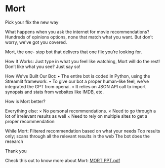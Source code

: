 # Mort
Pick your flix the new way

What happens when you ask the internet for movie recommendations?
Hundreds of opinions options, none that match what you want. But don’t worry, we’ve got you covered.

Mort, the one- stop bot that delivers that one flix you’re looking for.

How It Works:
Just type in what you feel like watching,
Mort will do the rest!
Don’t like what you see? Just say so!

How We’ve Built Our Bot:
• The entire bot is coded in Python, using the Streamlit framework.
• To give our bot a proper human-like feel, we’ve integrated the GPT from openai.
• It relies on JSON API call to import synopsis and stats from websites like IMDB, etc.

How is Mort better?

Everything else:
× No personal recommendations.
× Need to go through a lot of
irrelevant results as well
× Need to rely on multiple sites to get a proper recommendation

While Mort:
Filtered recommendation based on what your needs
Top results only; scans through all the relevant results in the web
The bot does the research

Thank you

Check this out to know more about Mort:
[MORT PPT.pdf](https://github.com/danushkhanna/Mort/files/10890824/MORT.PPT.pdf)
